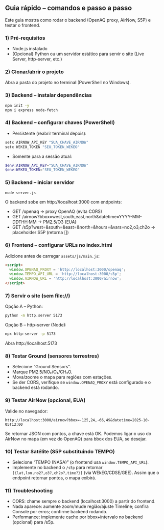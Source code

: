 ## Guia rápido – comandos e passo a passo

Este guia mostra como rodar o backend (OpenAQ proxy, AirNow, S5P) e testar o frontend.

### 1) Pré‑requisitos
- Node.js instalado
- (Opcional) Python ou um servidor estático para servir o site (Live Server, http-server, etc.)

### 2) Clonar/abrir o projeto
Abra a pasta do projeto no terminal (PowerShell no Windows).

### 3) Backend – instalar dependências
```bash
npm init -y
npm i express node-fetch
```

### 4) Backend – configurar chaves (PowerShell)
- Persistente (reabrir terminal depois):
```powershell
setx AIRNOW_API_KEY "SUA_CHAVE_AIRNOW"
setx WEKEO_TOKEN "SEU_TOKEN_WEKEO"
```
- Somente para a sessão atual:
```powershell
$env:AIRNOW_API_KEY="SUA_CHAVE_AIRNOW"
$env:WEKEO_TOKEN="SEU_TOKEN_WEKEO"
```

### 5) Backend – iniciar servidor
```bash
node server.js
```
O backend sobe em http://localhost:3000 com endpoints:
- GET /openaq → proxy OpenAQ (evita CORS)
- GET /airnow?bbox=west,south,east,north&datetime=YYYY-MM-DDTHH:MM → PM2.5/O3 (EUA)
- GET /s5p?west=&south=&east=&north=&hours=&vars=no2,o3,ch2o → placeholder S5P (retorna [])

### 6) Frontend – configurar URLs no index.html
Adicione antes de carregar `assets/js/main.js`:
```html
<script>
  window.OPENAQ_PROXY = 'http://localhost:3000/openaq';
  window.TEMPO_API_URL = 'http://localhost:3000/s5p';
  window.AIRNOW_URL = 'http://localhost:3000/airnow';
</script>
```

### 7) Servir o site (sem file://)
Opção A – Python:
```bash
python -m http.server 5173
```
Opção B – http-server (Node):
```bash
npx http-server -p 5173
```
Abra http://localhost:5173

### 8) Testar Ground (sensores terrestres)
- Selecione “Ground Sensors”.
- Marque PM2.5/NO₂/O₃/CH₂O.
- Mova/zoome o mapa para regiões com estações.
- Se der CORS, verifique se `window.OPENAQ_PROXY` está configurado e o backend está rodando.

### 9) Testar AirNow (opcional, EUA)
Valide no navegador:
```
http://localhost:3000/airnow?bbox=-125,24,-66,49&datetime=2025-10-05T12:00
```
Se retornar JSON com pontos, a chave está OK. Podemos ligar o uso do AirNow no mapa (em vez do OpenAQ) para bbox dos EUA, se desejar.

### 10) Testar Satélite (S5P substituindo TEMPO)
- Selecione “TEMPO (NASA)” (o frontend usa `window.TEMPO_API_URL`).
- Implemente no backend o `/s5p` para retornar `[{lat,lon,no2?,o3?,ch2o?,time?}]` (via WEkEO/CDSE/GEE). Assim que o endpoint retornar pontos, o mapa exibirá.

### 11) Troubleshooting
- CORS: chame sempre o backend (localhost:3000) a partir do frontend.
- Nada aparece: aumente zoom/mude região/ajuste Timeline; confira Console por erros; confirme backend rodando.
- Performance: implemente cache por bbox+intervalo no backend (opcional) para /s5p.


